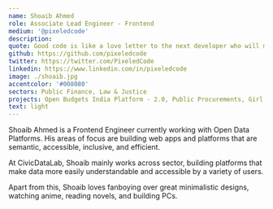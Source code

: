```yaml
---
name: Shoaib Ahmed
role: Associate Lead Engineer - Frontend
medium: '@pixeledcode'
description:
quote: Good code is like a love letter to the next developer who will maintain it
github: https://github.com/pixeledcode
twitter: https://twitter.com/PixeledCode
linkedin: https://www.linkedin.com/in/pixeledcode
image: ./shoaib.jpg
accentcolor: '#008080'
sectors: Public Finance, Law & Justice
projects: Open Budgets India Platform - 2.0, Public Procurements, Girl Education Spending Tracker, Open Contracting India - Assam, Budgets for Justice
text: light
---
```


Shoaib Ahmed is a Frontend Engineer currently working with Open Data Platforms. His areas of focus are building web apps and platforms that are semantic, accessible, inclusive, and efficient.

At CivicDataLab, Shoaib mainly works across sector, building platforms that make data more easily understandable and accessible by a variety of users.

Apart from this, Shoaib loves fanboying over great minimalistic designs, watching anime, reading novels, and building PCs.
